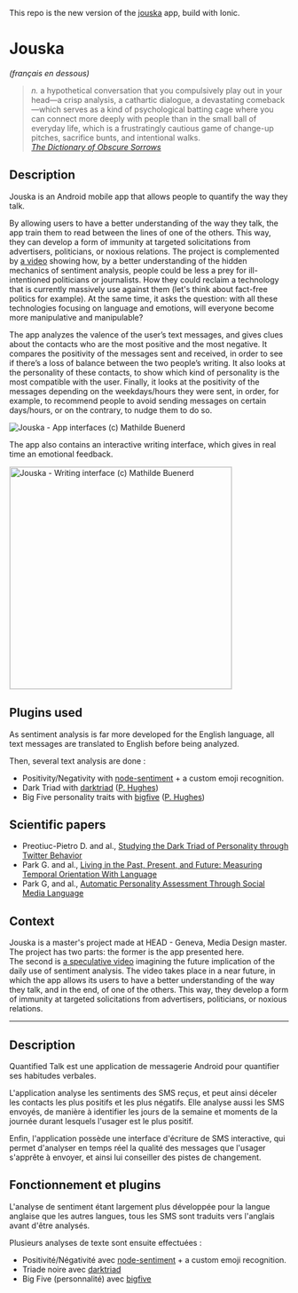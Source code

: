This repo is the new version of the [jouska](https://github.com/mathildebuenerd/jouska) app, build with Ionic.


# Jouska

_(français en dessous)_

> _n._ a hypothetical conversation that you compulsively play out in your head—a crisp analysis, a cathartic dialogue, a devastating comeback—which serves as a kind of psychological batting cage where you can connect more deeply with people than in the small ball of everyday life, which is a frustratingly cautious game of change-up pitches, sacrifice bunts, and intentional walks. \
[_The Dictionary of Obscure Sorrows_](http://www.dictionaryofobscuresorrows.com/post/24567910939/jouska)


## Description

Jouska is an Android mobile app that allows people to quantify the way they talk.

By allowing users to have a better understanding of the way they talk, the app train them to read between the lines of one of the others. This way, they can develop a form of immunity at targeted solicitations from advertisers, politicians, or noxious relations. The project is complemented by [a video](https://vimeo.com/276232389) showing how, by a better understanding of the hidden mechanics of sentiment analysis, people could be less a prey for ill-intentioned politicians or journalists. How they could reclaim a technology that is currently massively use against them (let's think about fact-free politics for example). At the same time, it asks the question: with all these technologies focusing on language and emotions, will everyone become more manipulative and manipulable?

The app analyzes the valence of the user’s text messages, and gives clues about the contacts who are the most positive and the most negative. It compares the positivity of the messages sent and received, in order to see if there’s a loss of balance between the two people’s writing. It also looks at the personality of these contacts, to show which kind of personality is the most compatible with the user. Finally, it looks at the positivity of the messages depending on the weekdays/hours they were sent, in order, for example, to recommend people to avoid sending messages on certain days/hours, or on the contrary, to nudge them to do so.

![Jouska - App interfaces (c) Mathilde Buenerd](http://www.chilidesign.fr/jouska/jouska_interfaces_mathilde_buenerd.png)

The app also contains an interactive writing interface, which gives in real time an emotional feedback.

<img src="http://www.chilidesign.fr/jouska/jouska_writing_interface_mathilde_buenerd.gif" alt="Jouska - Writing interface (c) Mathilde Buenerd" width="400" style="border: 1px solid #ddd;">


## Plugins used
As sentiment analysis is far more developed for the English language, all text messages are translated to English before being analyzed.

Then, several text analysis are done :
- Positivity/Negativity with [node-sentiment](https://www.npmjs.com/package/node-sentiment) + a custom emoji recognition.
- Dark Triad with [darktriad](https://www.npmjs.com/package/darktriad) ([P. Hughes](https://www.phugh.es/))
- Big Five personality traits with [bigfive](https://www.npmjs.com/package/bigfive) ([P. Hughes](https://www.phugh.es/))

## Scientific papers
- Preotiuc-Pietro D. and al., [Studying the Dark Triad of Personality through Twitter Behavior](http://wwbp.org/papers/darktriad16cikm.pdf)
- Park G. and al., [Living in the Past, Present, and Future: Measuring Temporal Orientation With Language](https://static1.squarespace.com/static/53d29678e4b04e06965e9423/t/59398fb65016e1df4890b9e6/1496944566862/temporalPark2016.pdf)
- Park G, and al., [Automatic Personality Assessment Through Social Media Language](https://static1.squarespace.com/static/53d29678e4b04e06965e9423/t/54bd3fd2e4b0bd77452d4116/1421688786115/2014_automaticPersonalityAssessment.pdf)

## Context
Jouska is a master's project made at HEAD - Geneva, Media Design master. The project has two parts: the former is the app presented here. \
The second is [a speculative video](https://vimeo.com/276232389) imagining the future implication of the daily use of sentiment analysis. The video takes place in a near future, in which the app allows its users to have a better understanding of the way they talk, and in the end, of one of the others. This way, they develop a form of immunity at targeted solicitations from advertisers, politicians, or noxious relations.

-----

## Description
Quantified Talk est une application de messagerie Android pour quantifier ses habitudes verbales.

L'application analyse les sentiments des SMS reçus, et peut ainsi déceler les contacts les plus positifs et les plus négatifs. Elle analyse aussi les SMS envoyés, de manière à identifier les jours de la semaine et moments de la journée durant lesquels l'usager est le plus positif.

Enfin, l'application possède une interface d'écriture de SMS interactive, qui permet d'analyser en temps réel la qualité des messages que l'usager s'apprête à envoyer, et ainsi lui conseiller des pistes de changement.

## Fonctionnement et plugins
L'analyse de sentiment étant largement plus développée pour la langue anglaise que les autres langues, tous les SMS sont traduits vers l'anglais avant d'être analysés.

Plusieurs analyses de texte sont ensuite effectuées :
- Positivité/Négativité avec [node-sentiment](https://www.npmjs.com/package/node-sentiment) + a custom emoji recognition.
- Triade noire avec [darktriad](https://www.npmjs.com/package/darktriad)
- Big Five (personnalité) avec [bigfive](https://www.npmjs.com/package/bigfive)

